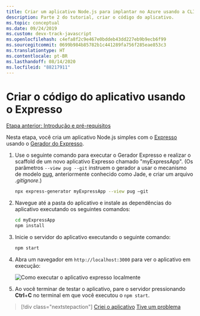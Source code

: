 ```yaml
---
title: Criar um aplicativo Node.js para implantar no Azure usando a CLI do Azure
description: Parte 2 do tutorial, criar o código do aplicativo.
ms.topic: conceptual
ms.date: 09/24/2019
ms.custom: devx-track-javascript
ms.openlocfilehash: c4efa8f2c9e467e0bddeb43dd227eb9b9ecb6f99
ms.sourcegitcommit: 0699b984b85782b1c441289fa756f285eae853c3
ms.translationtype: HT
ms.contentlocale: pt-BR
ms.lasthandoff: 08/14/2020
ms.locfileid: "88217911"
---
```

# <a name="create-the-app-code-using-express"></a>Criar o código do aplicativo usando o Expresso

[Etapa anterior: Introdução e pré-requisitos](tutorial-vscode-azure-cli-node-01.md)

Nesta etapa, você cria um aplicativo Node.js simples com o [Expresso](https://www.expressjs.com) usando o [Gerador do Expresso](https://expressjs.com/en/starter/generator.html).

1. Use o seguinte comando para executar o Gerador Expresso e realizar o scaffold de um novo aplicativo Expresso chamado "myExpressApp". (Os parâmetros `--view pug --git` instruem o gerador a usar o mecanismo de modelo [pug](https://pugjs.org/api/getting-started.html), anteriormente conhecido como Jade, e criar um arquivo *.gitignore*.)

    ```bash
    npx express-generator myExpressApp --view pug –git
    ```

1. Navegue até a pasta do aplicativo e instale as dependências do aplicativo executando os seguintes comandos:

    ```bash
    cd myExpressApp
    npm install
    ```

1. Inicie o servidor do aplicativo executando o seguinte comando:

    ```bash
    npm start
    ```

1. Abra um navegador em `http://localhost:3000` para ver o aplicativo em execução:

    ![Como executar o aplicativo expresso localmente](media/azure-cli/local-app.png)

1. Ao você terminar de testar o aplicativo, pare o servidor pressionando **Ctrl**+**C** no terminal em que você executou o `npm start`.

> [!div class="nextstepaction"]
> [Criei o aplicativo](tutorial-vscode-azure-cli-node-03.md) [Tive um problema](https://www.research.net/r/PWZWZ52?tutorial=node-deployment&step=express)
